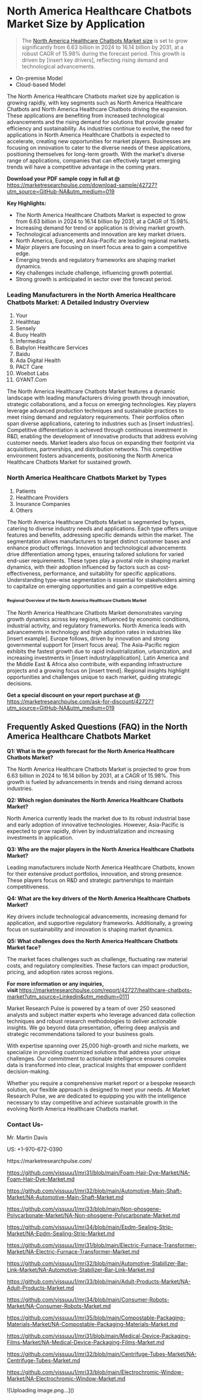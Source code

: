 <h1>North America Healthcare Chatbots Market&nbsp;Size by Application</h1><blockquote><p>The <a href="https://marketresearchpulse.com/download-sample/42727?utm_source=GitHub-NA&amp;utm_medium=019">North America Healthcare Chatbots Market size</a> is set to grow significantly from 6.63 billion in 2024 to 16.14 billion by 2031, at a robust CAGR of 15.98% during the forecast period. This growth is driven by [insert key drivers], reflecting rising demand and technological advancements.</p></blockquote><ul><li>On-premise Model <li> Cloud-based Model</li></ul><p>The North America Healthcare Chatbots market size by application is growing rapidly, with key segments such as North America Healthcare Chatbots and North America Healthcare Chatbots driving the expansion. These applications are benefiting from increased technological advancements and the rising demand for solutions that provide greater efficiency and sustainability. As industries continue to evolve, the need for applications in North America Healthcare Chatbots is expected to accelerate, creating new opportunities for market players. Businesses are focusing on innovation to cater to the diverse needs of these applications, positioning themselves for long-term growth. With the market's diverse range of applications, companies that can effectively target emerging trends will have a competitive advantage in the coming years.</p><p><strong>Download your PDF sample copy in full at @ </strong><a href="https://marketresearchpulse.com/download-sample/42727?utm_source=GitHub-NA&amp;utm_medium=019">https://marketresearchpulse.com/download-sample/42727?utm_source=GitHub-NA&amp;utm_medium=019</a></p><p><strong>Key Highlights: </strong></p><ul><li>The North America Healthcare Chatbots Market is expected to grow from 6.63 billion in 2024 to 16.14 billion by 2031, at a CAGR of 15.98%.</li><li>Increasing demand for trend or application is driving market growth.</li><li>Technological advancements and innovation are key market drivers.</li><li>North America, Europe, and Asia-Pacific are leading regional markets.</li><li>Major players are focusing on insert focus area to gain a competitive edge.</li><li>Emerging trends and regulatory frameworks are shaping market dynamics.</li><li>Key challenges include challenge, influencing growth potential.</li><li>Strong growth is anticipated in sector over the forecast period.</li></ul><h3>Leading Manufacturers in the North America Healthcare Chatbots Market: A Detailed Industry Overview</h3><ol><li>Your</li><li>Healthtap</li><li>Sensely</li><li>Buoy Health</li><li>Infermedica</li><li>Babylon Healthcare Services</li><li>Baidu</li><li>Ada Digital Health</li><li>PACT Care</li><li>Woebot Labs</li><li>GYANT.Com</li></ol><div class="flex max-w-full flex-col flex-grow"><div class="min-h-8 text-message flex w-full flex-col items-end gap-2 whitespace-normal break-words [.text-message+&amp;]:mt-5" dir="auto" data-message-author-role="assistant" data-message-id="fd8432e4-4910-450d-b182-61b7bfb0a01f" data-message-model-slug="gpt-4o"><div class="flex w-full flex-col gap-1 empty:hidden first:pt-[3px]"><div class="markdown prose w-full break-words dark:prose-invert light"><p>The North America Healthcare Chatbots Market features a dynamic landscape with leading manufacturers driving growth through innovation, strategic collaborations, and a focus on emerging technologies. Key players leverage advanced production techniques and sustainable practices to meet rising demand and regulatory requirements. Their portfolios often span diverse applications, catering to industries such as [insert industries]. Competitive differentiation is achieved through continuous investment in R&amp;D, enabling the development of innovative products that address evolving customer needs. Market leaders also focus on expanding their footprint via acquisitions, partnerships, and distribution networks. This competitive environment fosters advancements, positioning the North America Healthcare Chatbots Market for sustained growth.</p></div></div></div></div><h3>North America Healthcare Chatbots Market by Types</h3><ol><li>Patients <li> Healthcare Providers <li> Insurance Companies <li> Others</li></ol><div class="flex max-w-full flex-col flex-grow"><div class="min-h-8 text-message flex w-full flex-col items-end gap-2 whitespace-normal break-words [.text-message+&amp;]:mt-5" dir="auto" data-message-author-role="assistant" data-message-id="084470be-0bb7-4664-bddf-5156b4f41249" data-message-model-slug="gpt-4o-mini"><div class="flex w-full flex-col gap-1 empty:hidden first:pt-[3px]"><div class="markdown prose w-full break-words dark:prose-invert light"><p>The North America Healthcare Chatbots Market is segmented by types, catering to diverse industry needs and applications. Each type offers unique features and benefits, addressing specific demands within the market. The segmentation allows manufacturers to target distinct customer bases and enhance product offerings. Innovation and technological advancements drive differentiation among types, ensuring tailored solutions for varied end-user requirements. These types play a pivotal role in shaping market dynamics, with their adoption influenced by factors such as cost-effectiveness, performance, and suitability for specific applications. Understanding type-wise segmentation is essential for stakeholders aiming to capitalize on emerging opportunities and gain a competitive edge.</p></div></div></div></div><h3><span style="font-size: 11px;">Regional Overview of the North America Healthcare Chatbots Market</span></h3><div class="flex max-w-full flex-col flex-grow"><div class="min-h-8 text-message flex w-full flex-col items-end gap-2 whitespace-normal break-words [.text-message+&amp;]:mt-5" dir="auto" data-message-author-role="assistant" data-message-id="e9038762-ce64-4e30-91c9-9bd413514231" data-message-model-slug="gpt-4o-mini"><div class="flex w-full flex-col gap-1 empty:hidden first:pt-[3px]"><div class="markdown prose w-full break-words dark:prose-invert light"><p>The North America Healthcare Chatbots Market demonstrates varying growth dynamics across key regions, influenced by economic conditions, industrial activity, and regulatory frameworks. North America leads with advancements in technology and high adoption rates in industries like [insert example]. Europe follows, driven by innovation and strong governmental support for [insert focus area]. The Asia-Pacific region exhibits the fastest growth due to rapid industrialization, urbanization, and increasing investments in [insert industry/application]. Latin America and the Middle East &amp; Africa also contribute, with expanding infrastructure projects and a growing focus on [insert trend]. Regional insights highlight opportunities and challenges unique to each market, guiding strategic decisions.</p></div></div></div></div><p><strong>Get a special discount on your report purchase at @ </strong><a href="https://marketresearchpulse.com/ask-for-discount/42727?utm_source=GitHub-NA&amp;utm_medium=019">https://marketresearchpulse.com/ask-for-discount/42727?utm_source=GitHub-NA&amp;utm_medium=019</a></p><h2>Frequently Asked Questions (FAQ) in the North America Healthcare Chatbots Market</h2><p><strong>Q1: What is the growth forecast for the North America Healthcare Chatbots Market?</strong></p><p>The North America Healthcare Chatbots Market is projected to grow from 6.63 billion in 2024 to 16.14 billion by 2031, at a CAGR of 15.98%. This growth is fueled by advancements in trends and rising demand across industries.</p><p><strong>Q2: Which region dominates the North America Healthcare Chatbots Market?</strong></p><p>North America currently leads the market due to its robust industrial base and early adoption of innovative technologies. However, Asia-Pacific is expected to grow rapidly, driven by industrialization and increasing investments in application.</p><p><strong>Q3: Who are the major players in the North America Healthcare Chatbots Market?</strong></p><p>Leading manufacturers include North America Healthcare Chatbots, known for their extensive product portfolios, innovation, and strong presence. These players focus on R&amp;D and strategic partnerships to maintain competitiveness.</p><p><strong>Q4: What are the key drivers of the North America Healthcare Chatbots Market?</strong></p><p>Key drivers include technological advancements, increasing demand for application, and supportive regulatory frameworks. Additionally, a growing focus on sustainability and innovation is shaping market dynamics.</p><p><strong>Q5: What challenges does the North America Healthcare Chatbots Market face?</strong></p><p>The market faces challenges such as challenge, fluctuating raw material costs, and regulatory complexities. These factors can impact production, pricing, and adoption rates across regions.</p><p><strong>For more information or any inquiries, visit&nbsp;</strong><a href="https://marketresearchpulse.com/report/42727/healthcare-chatbots-market?utm_source=Linkedin&utm_medium=0111">https://marketresearchpulse.com/report/42727/healthcare-chatbots-market?utm_source=Linkedin&utm_medium=0111</a></p><p>Market Research Pulse is powered by a team of over 250 seasoned analysts and subject matter experts who leverage advanced data collection techniques and robust research methodologies to deliver actionable insights. We go beyond data presentation, offering deep analysis and strategic recommendations tailored to your business goals.</p><p>With expertise spanning over 25,000 high-growth and niche markets, we specialize in providing customized solutions that address your unique challenges. Our commitment to actionable intelligence ensures complex data is transformed into clear, practical insights that empower confident decision-making.</p><p>Whether you require a comprehensive market report or a bespoke research solution, our flexible approach is designed to meet your needs. At Market Research Pulse, we are dedicated to equipping you with the intelligence necessary to stay competitive and achieve sustainable growth in the evolving North America Healthcare Chatbots market.</p><h3><strong>Contact Us-</strong></h3><p>Mr. Martin Davis</p><p>US: +1-970-672-0390</p><p>https://marketresearchpulse.com/</p><p><a href="https://github.com/vissuuu1/mri31/blob/main/Foam-Hair-Dye-Market/NA-Foam-Hair-Dye-Market.md">https://github.com/vissuuu1/mri31/blob/main/Foam-Hair-Dye-Market/NA-Foam-Hair-Dye-Market.md</a></p><p><a href="https://github.com/vissuuu1/mri32/blob/main/Automotive-Main-Shaft-Market/NA-Automotive-Main-Shaft-Market.md">https://github.com/vissuuu1/mri32/blob/main/Automotive-Main-Shaft-Market/NA-Automotive-Main-Shaft-Market.md</a></p><p><a href="https://github.com/vissuuu1/mri33/blob/main/Non-phosgene-Polycarbonate-Market/NA-Non-phosgene-Polycarbonate-Market.md">https://github.com/vissuuu1/mri33/blob/main/Non-phosgene-Polycarbonate-Market/NA-Non-phosgene-Polycarbonate-Market.md</a></p><p><a href="https://github.com/vissuuu1/mri34/blob/main/Epdm-Sealing-Strip-Market/NA-Epdm-Sealing-Strip-Market.md">https://github.com/vissuuu1/mri34/blob/main/Epdm-Sealing-Strip-Market/NA-Epdm-Sealing-Strip-Market.md</a></p><p><a href="https://github.com/vissuuu1/mri31/blob/main/Electric-Furnace-Transformer-Market/NA-Electric-Furnace-Transformer-Market.md">https://github.com/vissuuu1/mri31/blob/main/Electric-Furnace-Transformer-Market/NA-Electric-Furnace-Transformer-Market.md</a></p><p><a href="https://github.com/vissuuu1/mri32/blob/main/Automotive-Stabilizer-Bar-Link-Market/NA-Automotive-Stabilizer-Bar-Link-Market.md">https://github.com/vissuuu1/mri32/blob/main/Automotive-Stabilizer-Bar-Link-Market/NA-Automotive-Stabilizer-Bar-Link-Market.md</a></p><p><a href="https://github.com/vissuuu1/mri33/blob/main/Adult-Products-Market/NA-Adult-Products-Market.md">https://github.com/vissuuu1/mri33/blob/main/Adult-Products-Market/NA-Adult-Products-Market.md</a></p><p><a href="https://github.com/vissuuu1/mri34/blob/main/Consumer-Robots-Market/NA-Consumer-Robots-Market.md">https://github.com/vissuuu1/mri34/blob/main/Consumer-Robots-Market/NA-Consumer-Robots-Market.md</a></p><p><a href="https://github.com/vissuuu1/mri35/blob/main/Compostable-Packaging-Materials-Market/NA-Compostable-Packaging-Materials-Market.md">https://github.com/vissuuu1/mri35/blob/main/Compostable-Packaging-Materials-Market/NA-Compostable-Packaging-Materials-Market.md</a></p><p><a href="https://github.com/vissuuu1/mri31/blob/main/Medical-Device-Packaging-Films-Market/NA-Medical-Device-Packaging-Films-Market.md">https://github.com/vissuuu1/mri31/blob/main/Medical-Device-Packaging-Films-Market/NA-Medical-Device-Packaging-Films-Market.md</a></p><p><a href="https://github.com/vissuuu1/mri32/blob/main/Centrifuge-Tubes-Market/NA-Centrifuge-Tubes-Market.md">https://github.com/vissuuu1/mri32/blob/main/Centrifuge-Tubes-Market/NA-Centrifuge-Tubes-Market.md</a></p><p><a href="https://github.com/vissuuu1/mri33/blob/main/Electrochromic-Window-Market/NA-Electrochromic-Window-Market.md">https://github.com/vissuuu1/mri33/blob/main/Electrochromic-Window-Market/NA-Electrochromic-Window-Market.md</a></p>
![Uploading image.png…]()
